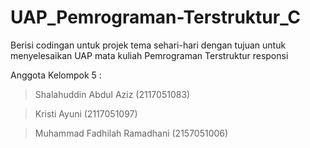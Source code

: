 # UAP_Pemrograman-Terstruktur_C
Berisi codingan untuk projek tema sehari-hari <TEMA> 
dengan tujuan untuk menyelesaikan UAP mata kuliah Pemrograman Terstruktur responsi

Anggota Kelompok 5 :
 >  Shalahuddin Abdul Aziz (2117051083)
  
 > Kristi Ayuni (2117051097)
 
 > Muhammad Fadhilah Ramadhani (2157051006)
